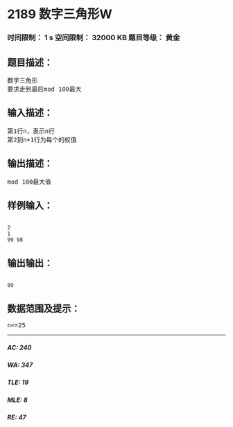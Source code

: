 # 2189 数字三角形W   
### 时间限制： 1 s     空间限制： 32000 KB     题目等级： 黄金  
## 题目描述：  

<pre>
数字三角形  
要求走到最后mod 100最大
</pre>
  
  
## 输入描述：  

<pre>
第1行n，表示n行  
第2到n+1行为每个的权值
</pre>
  
  
## 输出描述：  

<pre>
mod 100最大值
</pre>
  
  
## 样例输入：  

<pre><code>
2  
1  
99 98
</code></pre>
  
  
## 输出输出：  

<pre><code>
99
</code></pre>
  
  
## 数据范围及提示：  

<pre>
n<=25
</pre>
  
  
***  

##### AC: 240  
##### WA: 347  
##### TLE: 19  
##### MLE: 8  
##### RE: 47  
